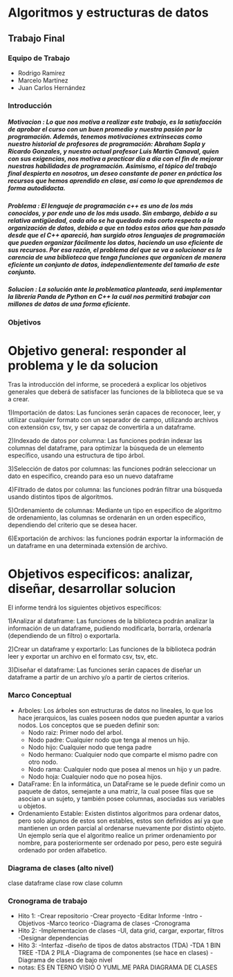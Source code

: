 Algoritmos y estructuras de datos
=================================

Trabajo Final
-------------

### Equipo de Trabajo
* Rodrigo Ramírez
* Marcelo Martínez
* Juan Carlos Hernández

### Introducción
##### Motivacion : Lo que nos motiva a realizar este trabajo, es la satisfacción de aprobar el curso con un buen promedio y nuestra pasión por la programación. Además, tenemos motivaciones extrínsecas como nuestro historial de profesores de programación: Abraham Sopla y Ricardo Gonzales, y nuestro actual profesor Luis Martin Canaval, quien con sus exigencias, nos motiva a practicar día a día con el fin de mejorar nuestras habilidades de programación. Asimismo, el tópico del trabajo final despierta en nosotros, un deseo constante de poner en práctica los recursos que hemos aprendido en clase, así como lo que aprendemos de forma autodidacta.
##### Problema : El lenguaje de programación c++ es uno de los más conocidos, y por ende uno de los más usado. Sin embargo, debido a su relativa antigüedad, cada año se ha quedado más corto respecto a la organización de datos, debido a que en todos estos años que han pasado desde que el C++ apareció, han surgido otros lenguajes de programación que pueden organizar fácilmente los datos, haciendo un uso eficiente de sus recursos. Por esa razón, el problema del que se va a solucionar es la carencia de una biblioteca que tenga funciones que organicen de manera eficiente un conjunto de datos, independientemente del tamaño de este conjunto. 
##### Solucion : La solución ante la problematica planteada, será implementar la librería Panda de Python en C++ la cuál nos permitirá trabajar con millones de datos de una forma eficiente.

### Objetivos
# Objetivo general: responder al problema y le da solucion
Tras la introducción del informe, se procederá a explicar los objetivos generales que deberá de satisfacer las funciones de la biblioteca que se va a crear.

1)Importación de datos: Las funciones serán capaces de reconocer, leer, y utilizar cualquier formato con un separador de campo, utilizando archivos con extensión csv, tsv, y ser capaz de convertirla a un dataframe.

2)Indexado de datos por columna: Las funciones podrán indexar las columnas del dataframe, para optimizar la búsqueda de un elemento específico, usando una estructura de tipo árbol.

3)Selección de datos por columnas: las funciones podrán seleccionar un dato en especifico, creando para eso un nuevo dataframe

4)Filtrado de datos por columna: las funciones podrán filtrar una búsqueda usando distintos tipos de algoritmos.

5)Ordenamiento de columnas: Mediante un tipo en especifico de algoritmo de ordenamiento, las columnas se ordenarán en un orden especifico, dependiendo del criterio que se desea hacer.

6)Exportación de archivos: las funciones podrán exportar la información de un dataframe en una determinada extensión de archivo.

# Objetivos especificos: analizar, diseñar, desarrollar solucion
El informe tendrá los siguientes objetivos específicos:

1)Analizar al dataframe: Las funciones de la biblioteca podrán analizar la información de un dataframe, pudiendo modificarla, borrarla, ordenarla (dependiendo de un filtro) o exportarla.

2)Crear un dataframe y exportarlo: Las funciones de la biblioteca podrán leer y exportar un archivo en el formato csv, tsv, etc.

3)Diseñar el dataframe: Las funciones serán capaces de diseñar un dataframe a partir de un archivo y/o a partir de ciertos criterios.

### Marco Conceptual
* Arboles: Los árboles son estructuras de datos no lineales, lo que los hace jerarquicos, las cuales poseen nodos que pueden apuntar a varios nodos. Los conceptos que se pueden definir son: 
  * Nodo raiz: Primer nodo del arbol.
  * Nodo padre: Cualquier nodo que tenga al menos un hijo.
  * Nodo hijo: Cualquier nodo que tenga padre
  * Nodo hermano: Cualquier nodo que comparte el mismo padre con otro nodo.
  * Nodo rama: Cualquier nodo que posea al menos un hijo y un padre.
  * Nodo hoja: Cualquier nodo que no posea hijos.
* DataFrame: En la informática, un DataFrame se le puede definir como un paquete de datos, semejante a una matriz, la cual posee filas que se asocian a un sujeto, y también posee columnas, asociadas sus variables u objetos.
* Ordenamiento Estable: Existen distintos algoritmos para ordenar datos, pero solo algunos de estos son estables, estos son definidos así ya que mantienen un orden parcial al ordenarse nuevamente por distinto objeto. Un ejemplo sería que el algoritmo realice un primer ordenamiento por nombre, para posteriormente ser ordenado por peso, pero este seguirá ordenado por orden alfabetico.
### Diagrama de clases (alto nivel)
clase dataframe clase row clase column

### Cronograma de trabajo
* Hito 1:
-Crear repositorio
-Crear proyecto
-Editar Informe
  -Intro
  -Objetivos
  -Marco teorico
  -Diagrama de clases
  -Cronograma
* Hito 2:
  -Implementacion de clases
  -UI, data grid, cargar, exportar, filtros
  -Designar dependencias
* Hito 3:
  -Interfaz
  -diseño de tipos de datos abstractos (TDA)
  -TDA 1 BIN TREE
  -TDA 2 PILA
  -Diagrama de componentes (se hace en clases)
  -Diagrama de clases de bajo nivel
* notas:
 ES EN TERNO
 VISIO O YUML.ME PARA DIAGRAMA DE CLASES
 
  
